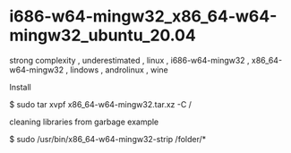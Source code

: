 # i686-w64-mingw32_x86_64-w64-mingw32_ubuntu_20.04
strong complexity , underestimated , linux , i686-w64-mingw32 , x86_64-w64-mingw32 , lindows , androlinux , wine

Install

$ sudo tar xvpf x86_64-w64-mingw32.tar.xz -C /

cleaning libraries from garbage example

$ sudo /usr/bin/x86_64-w64-mingw32-strip /folder/*
